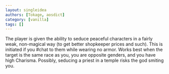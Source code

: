 ```yaml
---
layout: singleidea
authors: [Tokage, aosdict]
category: [vanilla]
tags: []
---
```

The player is given the ability to seduce peaceful characters in a fairly weak, non-magical way (to get better shopkeeper prices and such). This is initiated if you #chat to them while wearing no armor. Works best when the target is the same race as you, you are opposite genders, and you have high Charisma. Possibly, seducing a priest in a temple risks the god smiting you.

